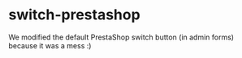 # switch-prestashop
We modified the default PrestaShop switch button (in admin forms) because it was a mess :)
